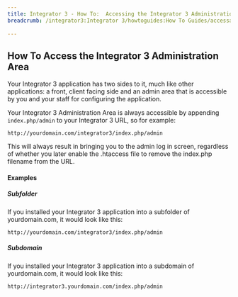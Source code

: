 ```yaml
---
title: Integrator 3 - How To:  Accessing the Integrator 3 Administration Area 
breadcrumb: /integrator3:Integrator 3/howtoguides:How To Guides/accessadminarea:Accessing the Integrator 3 Administration Area
 
---
```


## How To Access the Integrator 3 Administration Area

Your Integrator 3 application has two sides to it, much like other applications: a front, client facing side and an admin area that is accessible by you and your staff for configuring the application.

Your Integrator 3 Administration Area is always accessible by appending `index.php/admin` to your Integrator 3 URL, so for example:

`http://yourdomain.com/integrator3/index.php/admin`

This will always result in bringing you to the admin log in screen, regardless of whether you later enable the .htaccess file to remove the index.php filename from the URL.

#### Examples

##### Subfolder

If you installed your Integrator 3 application into a subfolder of yourdomain.com, it would look like this:
 
`http://yourdomain.com/integrator3/index.php/admin`

##### Subdomain

If you installed your Integrator 3 application into a subdomain of yourdomain.com, it would look like this:
 
`http://integrator3.yourdomain.com/index.php/admin`